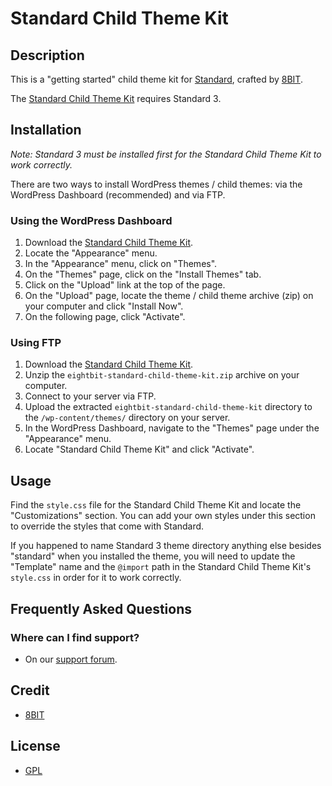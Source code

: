 # Standard Child Theme Kit

## Description

This is a "getting started" child theme kit for [Standard](http://standardtheme.com), crafted by [8BIT](http://8bit.io).

The [Standard Child Theme Kit](https://github.com/eightbit/standard-child-theme-kit) requires Standard 3.

## Installation

*Note: Standard 3 must be installed first for the Standard Child Theme Kit to work correctly.*

There are two ways to install WordPress themes / child themes: via the WordPress Dashboard (recommended) and via FTP. 

### Using the WordPress Dashboard

1. Download the [Standard Child Theme Kit](https://github.com/eightbit/standard-child-theme-kit/zipball/master).
2. Locate the "Appearance" menu.
3. In the "Appearance" menu, click on "Themes".
4. On the "Themes" page, click on the "Install Themes" tab.
5. Click on the "Upload" link at the top of the page.
6. On the "Upload" page, locate the theme / child theme archive (zip) on your computer and click "Install Now".
7. On the following page, click "Activate".

### Using FTP

1. Download the [Standard Child Theme Kit](https://github.com/eightbit/standard-child-theme-kit/zipball/master).
2. Unzip the ```eightbit-standard-child-theme-kit.zip``` archive on your computer.
3. Connect to your server via FTP.
4. Upload the extracted ```eightbit-standard-child-theme-kit``` directory to the ```/wp-content/themes/``` directory on your server.
6. In the WordPress Dashboard, navigate to the "Themes" page under the "Appearance" menu.
7. Locate "Standard Child Theme Kit" and click "Activate".

## Usage

Find the ```style.css``` file for the Standard Child Theme Kit and locate the "Customizations" section. You can add your own styles under this section to override the styles that come with Standard.

If you happened to name Standard 3 theme directory anything else besides "standard" when you installed the theme, you will need to update the "Template" name and the ```@import``` path in the Standard Child Theme Kit's ```style.css``` in order for it to work correctly.

## Frequently Asked Questions

### Where can I find support?
* On our [support forum](http://support.8bit.io).

## Credit

* [8BIT](http://8bit.io)

## License

* [GPL](http://www.gnu.org/licenses/gpl-3.0.html)